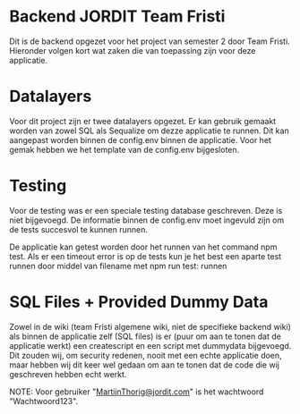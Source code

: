 # Backend JORDIT Team Fristi

Dit is de backend opgezet voor het project van semester 2 door Team Fristi. 
Hieronder volgen kort wat zaken die van toepassing zijn voor deze applicatie.

# Datalayers

Voor dit project zijn er twee datalayers opgezet. 
Er kan gebruik gemaakt worden van zowel SQL als Sequalize om dezze applicatie te runnen.
Dit kan aangepast worden binnen de config.env binnen de applicatie.
Voor het gemak hebben we het template van de config.env bijgesloten.

# Testing

Voor de testing was er een speciale testing database geschreven. Deze is niet bijgevoegd.
De informatie binnen de config.env moet ingevuld zijn om de tests succesvol te kunnen runnen.


De applicatie kan getest worden door het runnen van het command npm test.
Als er een timeout error is op de tests kun je het best een aparte test runnen door middel van filename met npm run test: runnen


# SQL Files + Provided Dummy Data

Zowel in de wiki (team Fristi algemene wiki, niet de specifieke backend wiki) als binnen de applicatie zelf (SQL files) is er (puur om aan te tonen dat de applicatie werkt) een createscript en een script met dummydata bijgevoegd. 
Dit zouden wij, om security redenen, nooit met een echte applicatie doen, maar hebben wij dit keer wel gedaan om aan te tonen dat de code die wij geschreven hebben echt werkt.


NOTE:
Voor gebruiker "MartijnThorig@jordit.com" is het wachtwoord "Wachtwoord123".